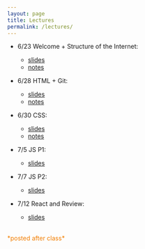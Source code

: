 ```yaml
---
layout: page
title: Lectures
permalink: /lectures/
---
```



* 6/23 Welcome + Structure of the Internet:
  * [slides](../slides/w1c1)
  * [notes](01_interwebs/)

* 6/28 HTML + Git:
  * [slides](../slides/w2c1)
  * [notes](02_html/)

* 6/30 CSS:
  * [slides](../slides/w2c2)
  * [notes](03_css/)

* 7/5 JS P1:
  * [slides](../slides/w3c1)


* 7/7 JS P2:
  * [slides](../slides/w3c2)

* 7/12 React and Review:
  * [slides](../slides/w4c1)






<br>
<span style="color: #F27D00">*posted after class*</span>
